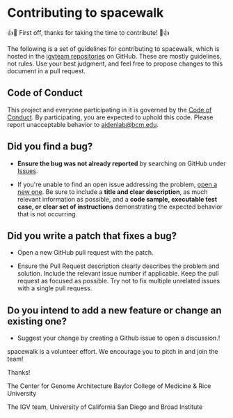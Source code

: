 # Contributing to spacewalk

:+1::tada: First off, thanks for taking the time to contribute! :tada::+1:

The following is a set of guidelines for contributing to spacewalk, which is hosted in the [igvteam repositories](https://github.com/igvteam) on GitHub. These are mostly guidelines, not rules. Use your best judgment, and feel free to propose changes to this document in a pull request.

## Code of Conduct

This project and everyone participating in it is governed by the [Code of Conduct](CODE_OF_CONDUCT.md). By participating, you are expected to uphold this code. Please report unacceptable behavior to [aidenlab@bcm.edu](mailto:aidenlab@bcm.edu).

## **Did you find a bug?**

* **Ensure the bug was not already reported** by searching on GitHub under [Issues](https://github.com/igvteam/spacewalk/issues).

* If you're unable to find an open issue addressing the problem, [open a new one](https://github.com/igvteam/spacewalk/issues/new). Be sure to include a **title and clear description**, as much relevant information as possible, and a **code sample, executable test case, or clear set of instructions** demonstrating the expected behavior that is not occurring.

## **Did you write a patch that fixes a bug?**

* Open a new GitHub pull request with the patch.

* Ensure the Pull Request description clearly describes the problem and solution. Include the relevant issue number if applicable.  Keep the pull request as focused as possible.  Try not to fix multiple unrelated issues with a single pull requess.

## **Do you intend to add a new feature or change an existing one?**

* Suggest your change by creating a Github issue to open a discussion.!

spacewalk is a volunteer effort. We encourage you to pitch in and join the team!

Thanks!

The Center for Genome Architecture
Baylor College of Medicine & Rice University

The IGV team,
University of California San Diego and Broad Institute
